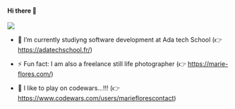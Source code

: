   ####                 Hi there 👋


![](https://media.giphy.com/media/ZVik7pBtu9dNS/giphy.gif)




- 🔭 I’m currently studiyng software development at Ada tech School (👉 https://adatechschool.fr/)

- ⚡ Fun fact: I am also a freelance still life photographer (👉 https://marie-flores.com/)
- 🙈 I like to play on codewars...!!! (👉 https://www.codewars.com/users/marieflorescontact)


